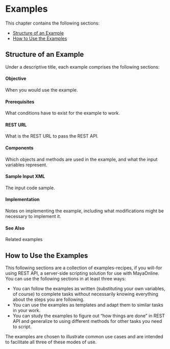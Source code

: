 # Examples

This chapter contains the following sections:

* [Structure of an Example](#structure-of-an-example)
* [How to Use the Examples](#how-to-use-the-examples)

## Structure of an Example

Under a descriptive title, each example comprises the following sections:

#### Objective

When you would use the example.

#### Prerequisites

What conditions have to exist for the example to work.

#### REST URL

What is the REST URL to pass the REST API.

#### Components

Which objects and methods are used in the example, and what the input variables represent.

#### Sample Input XML

The input code sample.

#### Implementation

Notes on implementing the example, including what modifications might be necessary to implement it.

#### See Also

Related examples

## How to Use the Examples

This following sections are a collection of examples-recipes, if you will-for using REST API, a server-side scripting solution for use with MayaOnline. You can use the following sections in at least three ways:

* You can follow the examples as written \(substituting your own variables, of course\) to complete tasks without necessarily knowing everything about the steps you are following.
* You can use the examples as templates and adapt them to similar tasks in your work.
* You can study the examples to figure out “how things are done” in REST API and generalize to using different methods for other tasks you need to script.

The examples are chosen to illustrate common use cases and are intended to facilitate all three of these modes of use.


